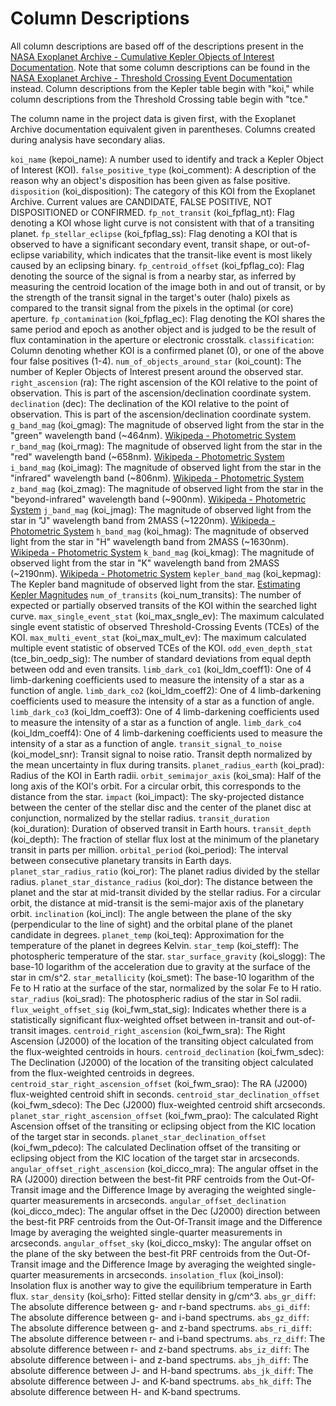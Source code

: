 # Column Descriptions

All column descriptions are based off of the descriptions present in the [NASA Exoplanet Archive - Cumulative Kepler Objects of Interest Documentation](https://exoplanetarchive.ipac.caltech.edu/docs/API_kepcandidate_columns.html). Note that some column descriptions can be found in the [NASA Exoplanet Archive - Threshold Crossing Event Documentation](https://exoplanetarchive.ipac.caltech.edu/docs/API_tce_columns.html) instead. Column descriptions from the Kepler table begin with "koi," while column descriptions from the Threshold Crossing table begin with "tce."

The column name in the project data is given first, with the Exoplanet Archive documentation equivalent given in parentheses. Columns created during analysis have secondary alias.

`koi_name` (kepoi_name): A number used to identify and track a Kepler Object of Interest (KOI).
`false_positive_type` (koi_comment): A description of the reason why an object's disposition has been given as false positive.
`disposition` (koi_disposition): The category of this KOI from the Exoplanet Archive. Current values are CANDIDATE, FALSE POSITIVE, NOT DISPOSITIONED or CONFIRMED.
`fp_not_transit` (koi_fpflag_nt): Flag denoting a KOI whose light curve is not consistent with that of a transiting planet.
`fp_stellar_eclipse` (koi_fpflag_ss): Flag denoting a KOI that is observed to have a significant secondary event, transit shape, or out-of-eclipse variability, which indicates that the transit-like event is most likely caused by an eclipsing binary.
`fp_centroid_offset` (koi_fpflag_co): Flag denoting the source of the signal is from a nearby star, as inferred by measuring the centroid location of the image both in and out of transit, or by the strength of the transit signal in the target's outer (halo) pixels as compared to the transit signal from the pixels in the optimal (or core) aperture.
`fp_contamination` (koi_fpflag_ec): Flag denoting the KOI shares the same period and epoch as another object and is judged to be the result of flux contamination in the aperture or electronic crosstalk.
`classification`: Column denoting whether KOI is a confirmed planet (0), or one of the above four false positives (1-4).
`num_of_objects_around_star` (koi_count): The number of Kepler Objects of Interest present around the observed star.
`right_ascension` (ra): The right ascension of the KOI relative to the point of observation. This is part of the ascension/declination coordinate system.
`declination` (dec): The declination of the KOI relative to the point of observation. This is part of the ascension/declination coordinate system.
`g_band_mag` (koi_gmag): The magnitude of observed light from the star in the "green" wavelength band (~464nm). [Wikipeda - Photometric System](https://en.wikipedia.org/wiki/Photometric_system)
`r_band_mag` (koi_rmag): The magnitude of observed light from the star in the "red" wavelength band (~658nm). [Wikipeda - Photometric System](https://en.wikipedia.org/wiki/Photometric_system)
`i_band_mag` (koi_imag): The magnitude of observed light from the star in the "infrared" wavelength band (~806nm). [Wikipeda - Photometric System](https://en.wikipedia.org/wiki/Photometric_system)
`z_band_mag` (koi_zmag): The magnitude of observed light from the star in the "beyond-infrared" wavelength band (~900nm). [Wikipeda - Photometric System](https://en.wikipedia.org/wiki/Photometric_system)
`j_band_mag` (koi_jmag): The magnitude of observed light from the star in "J" wavelength band from 2MASS (~1220nm). [Wikipeda - Photometric System](https://en.wikipedia.org/wiki/Photometric_system)
`h_band_mag` (koi_hmag): The magnitude of observed light from the star in "H" wavelength band from 2MASS (~1630nm). [Wikipeda - Photometric System](https://en.wikipedia.org/wiki/Photometric_system)
`k_band_mag` (koi_kmag): The magnitude of observed light from the star in "K" wavelength band from 2MASS (~2190nm). [Wikipeda - Photometric System](https://en.wikipedia.org/wiki/Photometric_system)
`kepler_band_mag` (koi_kepmag): The Kepler band magnitude of observed light from the star. [Estimating Kepler Magnitudes](https://nexsci.caltech.edu/workshop/2012/keplergo/CalibrationZeropoint.shtml)
`num_of_transits` (koi_num_transits): The number of expected or partially observed transits of the KOI within the searched light curve.
`max_single_event_stat` (koi_max_sngle_ev): The maximum calculated single event statistic of observed Threshold-Crossing Events (TCEs) of the KOI.
`max_multi_event_stat` (koi_max_mult_ev): The maximum calculated multiple event statistic of observed TCEs of the KOI.
`odd_even_depth_stat` (tce_bin_oedp_sig): The number of standard deviations from equal depth between odd and even transits.
`limb_dark_co1` (koi_ldm_coeff1): One of 4 limb-darkening coefficients used to measure the intensity of a star as a function of angle.
`limb_dark_co2` (koi_ldm_coeff2): One of 4 limb-darkening coefficients used to measure the intensity of a star as a function of angle.
`limb_dark_co3` (koi_ldm_coeff3): One of 4 limb-darkening coefficients used to measure the intensity of a star as a function of angle.
`limb_dark_co4` (koi_ldm_coeff4): One of 4 limb-darkening coefficients used to measure the intensity of a star as a function of angle.
`transit_signal_to_noise` (koi_model_snr): Transit signal to noise ratio. Transit depth normalized by the mean uncertainty in flux during transits.
`planet_radius_earth` (koi_prad): Radius of the KOI in Earth radii.
`orbit_semimajor_axis` (koi_sma): Half of the long axis of the KOI's orbit. For a circular orbit, this corresponds to the distance from the star.
`impact` (koi_impact): The sky-projected distance between the center of the stellar disc and the center of the planet disc at conjunction, normalized by the stellar radius.
`transit_duration` (koi_duration): Duration of observed transit in Earth hours.
`transit_depth` (koi_depth): The fraction of stellar flux lost at the minimum of the planetary transit in parts per million.
`orbital_period` (koi_period): The interval between consecutive planetary transits in Earth days.
`planet_star_radius_ratio` (koi_ror): The planet radius divided by the stellar radius.
`planet_star_distance_radius` (koi_dor): The distance between the planet and the star at mid-transit divided by the stellar radius. For a circular orbit, the distance at mid-transit is the semi-major axis of the planetary orbit.
`inclination` (koi_incl): The angle between the plane of the sky (perpendicular to the line of sight) and the orbital plane of the planet candidate in degrees.
`planet_temp` (koi_teq): Approximation for the temperature of the planet in degrees Kelvin.
`star_temp` (koi_steff): The photospheric temperature of the star.
`star_surface_gravity` (koi_slogg): The base-10 logarithm of the acceleration due to gravity at the surface of the star in cm/s^2.
`star_metallicity` (koi_smet): The base-10 logarithm of the Fe to H ratio at the surface of the star, normalized by the solar Fe to H ratio.
`star_radius` (koi_srad): The photospheric radius of the star in Sol radii.
`flux_weight_offset_sig` (koi_fwm_stat_sig): Indicates whether there is a statistically significant flux-weighted offset between in-transit and out-of-transit images.
`centroid_right_ascension` (koi_fwm_sra): The Right Ascension (J2000) of the location of the transiting object calculated from the flux-weighted centroids in hours.
`centroid_declination` (koi_fwm_sdec): The Declination (J2000) of the location of the transiting object calculated from the flux-weighted centroids in degrees.
`centroid_star_right_ascension_offset` (koi_fwm_srao): The RA (J2000) flux-weighted centroid shift in seconds.
`centroid_star_declination_offset` (koi_fwm_sdeco): The Dec (J2000) flux-weighted centroid shift arcseconds.
`planet_star_right_ascension_offset` (koi_fwm_prao): The calculated Right Ascension offset of the transiting or eclipsing object from the KIC location of the target star in seconds.
`planet_star_declination_offset` (koi_fwm_pdeco): The calculated Declination offset of the transiting or eclipsing object from the KIC location of the target star in arcseconds.
`angular_offset_right_ascension` (koi_dicco_mra): The angular offset in the RA (J2000) direction between the best-fit PRF centroids from the Out-Of-Transit image and the Difference Image by averaging the weighted single-quarter measurements in arcseconds.
`angular_offset_declination` (koi_dicco_mdec): The angular offset in the Dec (J2000) direction between the best-fit PRF centroids from the Out-Of-Transit image and the Difference Image by averaging the weighted single-quarter measurements in arcseconds. 
`angular_offset_sky` (koi_dicco_msky): The angular offset on the plane of the sky between the best-fit PRF centroids from the Out-Of-Transit image and the Difference Image by averaging the weighted single-quarter measurements in arcseconds.
`insolation_flux` (koi_insol): Insolation flux is another way to give the equilibrium temperature in Earth flux.
`star_density` (koi_srho): Fitted stellar density in g/cm^3.
`abs_gr_diff`: The absolute difference between g- and r-band spectrums.
`abs_gi_diff`: The absolute difference between g- and i-band spectrums.
`abs_gz_diff`: The absolute difference between g- and z-band spectrums.
`abs_ri_diff`: The absolute difference between r- and i-band spectrums.
`abs_rz_diff`: The absolute difference between r- and z-band spectrums.
`abs_iz_diff`: The absolute difference between i- and z-band spectrums.
`abs_jh_diff`: The absolute difference between J- and H-band spectrums.
`abs_jk_diff`: The absolute difference between J- and K-band spectrums.
`abs_hk_diff`: The absolute difference between H- and K-band spectrums.